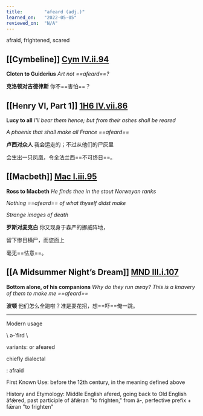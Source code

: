 ```yaml
---
title:        "afeard (adj.)"
learned_on:   "2022-05-05"
reviewed_on:  "N/A"
---
```


afraid, frightened, scared

## [[Cymbeline]] [Cym IV.ii.94](https://www.shakespeareswords.com/Public/Play.aspx?Act=4&Scene=2&WorkId=7#139609)

**Cloten to Guiderius** *Art not ==afeard==?*

**克洛顿对吉德律斯** 你不==害怕==？

## [[Henry VI, Part 1]] [1H6 IV.vii.86](https://www.shakespeareswords.com/Public/Play.aspx?Act=4&Scene=7&WorkId=25#203738)

**Lucy to all** *I'll bear them hence; but from their ashes shall be reared*

*A phoenix that shall make all France ==afeard==*

**卢西对众人** 我会运走的；不过从他们的尸灰里

会生出一只凤凰，令全法兰西==不可终日==。

## [[Macbeth]] [Mac I.iii.95](https://www.shakespeareswords.com/Public/Play.aspx?Act=1&Scene=3&WorkId=13#159504)

**Ross to Macbeth** *He finds thee in the stout Norweyan ranks*

*Nothing ==afeard== of what thyself didst make*

*Strange images of death*

**罗斯对麦克白** 你又现身于森严的挪威阵地，

留下惨目横尸，而您面上

毫无==怯意==。

## [[A Midsummer Night’s Dream]] [MND III.i.107](https://www.shakespeareswords.com/Public/Play.aspx?Act=3&Scene=1&WorkId=4#126569)

**Bottom alone, of his companions** *Why do they run away? This is a knavery of them to make me ==afeard==*

**波顿** 他们怎么全跑啦？准是耍花招，想==吓==俺一跳。

-----

Modern usage

\\ ə-ˈfird  \\

variants: or afeared

chiefly dialectal

: afraid

First Known Use: before the 12th century, in the meaning defined above

History and Etymology: Middle English afered, going back to Old English āfǣred, past participle of āfǣran "to frighten," from ā-, perfective prefix + fǣran "to frighten"
